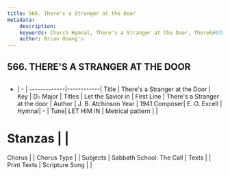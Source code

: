 ```yaml
---
title: 566. There's a Stranger at the Door
metadata:
    description: 
    keywords: Church Hymnal, There's a Stranger at the Door, There&#039;s a Stranger at the door, Let the Savior in
    author: Brian Onang'o
---
```



## 566. THERE'S A STRANGER AT THE DOOR

```txt

```

- |   -  |
-------------|------------|
Title | There's a Stranger at the Door |
Key | D♭ Major |
Titles | Let the Savior in |
First Line | There&#039;s a Stranger at the door |
Author | J. B. Atchinson
Year | 1941
Composer| E. O. Excell |
Hymnal|  - |
Tune| LET HIM IN |
Metrical pattern | |
# Stanzas |  |
Chorus |  |
Chorus Type |  |
Subjects | Sabbath School: The Call |
Texts |  |
Print Texts | 
Scripture Song |  |
  
